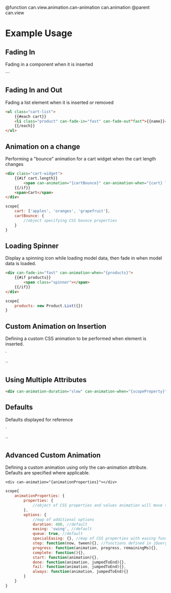 @function can.view.animation.can-animation can.animation
@parent can.view

# Example Usage

## Fading In
Fading in a component when it is inserted

`<app-component can-fade-in="slow"></app-component>``

## Fading In and Out
Fading a list element when it is inserted or removed

```html
<ul class="cart-list">
    {{#each cart}}
    <li class="product" can-fade-in="fast" can-fade-out"fast">{{name}}</li>
    {{/each}}
</ul>
```

## Animation on a change
Performing a "bounce" animation for a cart widget when the cart length changes

```html
<div class="cart-widget">
    {{#if cart.length}}
        <span can-animation="{cartBounce}" can-animation-when="{cart} length" class="cart-number">{{cart.length}}</span>
    {{/if}}
    <span>Cart</span>
</div>
```

```javascript
scope{
    cart: ['apples', 'oranges', 'grapefruit'],
    cartBounce: {
        //object specifying CSS bounce properties
    }
}
```

## Loading Spinner
Display a spinning icon while loading model data, then fade in when model data is loaded.

```html
<div can-fade-in="fast" can-animation-when="{products}">
    {{#if products}}
        <span class="spinner"></span>
    {{/if}}
</div>
```

```javascript
scope{
    products: new Product.List({})
}
```

## Custom Animation on Insertion
Defining a custom CSS animation to be performed when element is inserted.

`<div can-animation-inserted="{cssProperties}"></div>``

## Using Multiple Attributes

```html
<div can-animation-duration="slow" can-animation-when="{scopeProperty}" can-animation-start="startFunction" can-animation-complete="completeFunction"></div>
```

## Defaults
Defaults displayed for reference

`<div can-animation-style="display: block" can-animation-when="inserted" can-animation-duration="400"></div>``

## Advanced Custom Animation
Defining a custom animation using only the can-animation attribute. Defaults are specified where applicable.

`<div can-animation="{animationProperties}"></div>`

```javascript
scope{
    animationProperties: {
        properties: {  
            //object of CSS properties and values animation will move toward
        },
        options: {
            //map of additional options
            duration: 400, //default
            easing: 'swing', //default
            queue: true, //default
            specialEasing: {}, //map of CSS properties with easing functions
            step: function(now, tween){}, //functions defined in jQuery animate
            progress: function(animation, progress, remainingMs){},
            complete: function(){},
            start: function(animation){},
            done: function(animation, jumpedToEnd){},
            fail: function(animation, jumpedToEnd){},
            always: function(animation, jumpedToEnd){}
        }
    }
}
```

